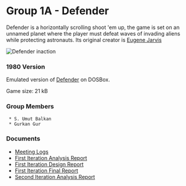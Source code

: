 # Group 1A - Defender
Defender is a horizontally scrolling shoot 'em up, the game is set on an unnamed planet where the player must defeat waves of invading aliens while protecting astronauts. Its original creator is [Eugene Jarvis](https://en.wikipedia.org/wiki/Eugene_Jarvis)

![Defender inaction](https://www.gamasutra.com/db_area/images/feature/4078/0102.png)

### 1980 Version
 Emulated version of [Defender](https://www.retrogames.cz/play_178-DOS.php?language=EN) on DOSBox.
 
 Game size: 21 kB

### Group Members 
```
 * S. Umut Balkan
 * Gurkan Gur
```

### Documents
* [Meeting Logs](https://docs.google.com/document/d/1yx_3lrlqbCUC2ct-LqhampS2bvkDfmaO-Gfp0Zg99ns/edit?usp=sharing)
* [First Iteration Analysis Report](https://docs.google.com/document/d/18lvh-wrNW3_tvyJrGlpdyy6mpOZYnjzNDenJAUCYeyg/edit?usp=sharing)
* [First Iteration Design Report](https://docs.google.com/document/d/1Xkbu0U5bRJcjMPH1CIs8-rmXebrwy60oLCuWMCcfdVQ/edit?usp=sharing)
* [First Iteration Final Report](https://docs.google.com/document/d/1eYVsFOKyhqjhbQgZyTxYBFop_qFLq337jcXp3qj8kfg/edit?usp=sharing)
* [Second Iteration Analysis Report](https://docs.google.com/document/d/1ndL2ctFbnL87WL94jo9t1Gd-xMnVr7E0ddCe_jSxmDI/edit?usp=sharing)
